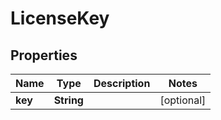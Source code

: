 

# LicenseKey


## Properties

| Name | Type | Description | Notes |
|------------ | ------------- | ------------- | -------------|
|**key** | **String** |  |  [optional] |



